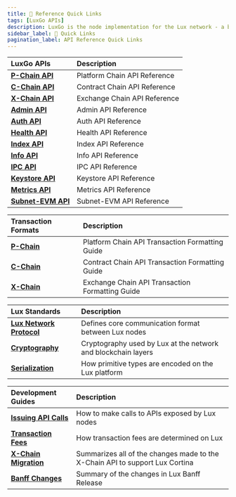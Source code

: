 ```yaml
---
title: 🔗 Reference Quick Links
tags: [LuxGo APIs]
description: LuxGo is the node implementation for the Lux network - a blockchain platform with high throughput and blazing fast transactions. This page is overview of the APIs associated with LuxGo. 
sidebar_label: 🔗 Quick Links
pagination_label: API Reference Quick Links
---
```


| LuxGo APIs       | Description  |
| :------------------------------------------------- | :-------------------------------------------------------------------------------------------------------------------------------------------------- |
| [**P-Chain API**](/reference/luxd/p-chain/api.md)      | Platform Chain API Reference |
| [**C-Chain API**](/reference/luxd/c-chain/api.md)      | Contract Chain API Reference |
| [**X-Chain API**](/reference/luxd/x-chain/api.md)      | Exchange Chain API Reference |
| [**Admin API**](/reference/luxd/admin-api.md)      | Admin API Reference |
| [**Auth API**](/reference/luxd/auth-api.md)      | Auth API Reference |
| [**Health API**](/reference/luxd/health-api.md)      | Health API Reference |
| [**Index API**](/reference/luxd/index-api.md)      | Index API Reference |
| [**Info API**](/reference/luxd/info-api.md)      | Info API Reference |
| [**IPC API**](/reference/luxd/ipc-api.md)      | IPC API Reference |
| [**Keystore API**](/reference/luxd/keystore-api.md)      | Keystore API Reference |
| [**Metrics API**](/reference/luxd/metrics-api.md)      | Metrics API Reference |
| [**Subnet-EVM API**](/reference/subnet-evm/api.md)      | Subnet-EVM API Reference |

| Transaction Formats      | Description  |
| :------------------------------------------------- | :-------------------------------------------------------------------------------------------------------------------------------------------------- |
| [**P-Chain**](/reference/luxd/p-chain/txn-format.md)      | Platform Chain API Transaction Formatting Guide |
| [**C-Chain**](/reference/luxd/c-chain/txn-format.md)      | Contract Chain API Transaction Formatting Guide |
| [**X-Chain**](/reference/luxd/x-chain/txn-format.md)      | Exchange Chain API Transaction Formatting Guide |

| Lux Standards      | Description  |
| :------------------------------------------------- | :-------------------------------------------------------------------------------------------------------------------------------------------------- |
| [**Lux Network Protocol**](/reference/standards/network-protocol.md)      | Defines core communication format between Lux nodes |
| [**Cryptography**](/reference/standards/cryptographic-primitives.md)      | Cryptography used by Lux at the network and blockchain layers |
| [**Serialization**](/reference/standards/serialization-primitives.md)      | How primitive types are encoded on the Lux platform |

| Development Guides      | Description  |
| :------------------------------------------------- | :-------------------------------------------------------------------------------------------------------------------------------------------------- |
| [**Issuing API Calls**](/reference/standards/guides/issuing-api-calls.md)      | How to make calls to APIs exposed by Lux nodes |
| [**Transaction Fees**](/reference/standards/guides/txn-fees.md)      | How transaction fees are determined on Lux |
| [**X-Chain Migration**](/reference/standards/guides/x-chain-migration.md)      | Summarizes all of the changes made to the X-Chain API to support Lux Cortina |
| [**Banff Changes**](/reference/standards/guides/banff-changes.md)      | Summary of the changes in Lux Banff Release |


